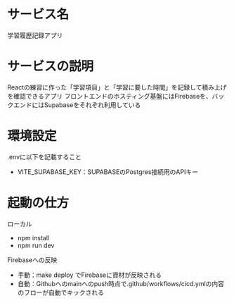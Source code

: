 # サービス名
学習履歴記録アプリ

# サービスの説明
Reactの練習に作った「学習項目」と「学習に要した時間」を記録して積み上げを確認できるアプリ
フロントエンドのホスティング基盤にはFirebaseを、バックエンドにはSupabaseをそれぞれ利用している

# 環境設定
.envに以下を記載すること

* VITE_SUPABASE_KEY：SUPABASEのPostgres接続用のAPIキー

# 起動の仕方

ローカル

* npm install
* npm run dev

Firebaseへの反映

* 手動：make deploy でFirebaseに資材が反映される
* 自動：Githubへのmainへのpush時点で.github/workflows/cicd.ymlの内容のフローが自動でキックされる